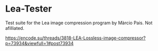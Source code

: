 # Lea-Tester
Test suite for the Lea image compression program by Màrcio Pais. Not afilliated.

https://encode.su/threads/3818-LEA-Lossless-image-compressor?p=73934&viewfull=1#post73934
